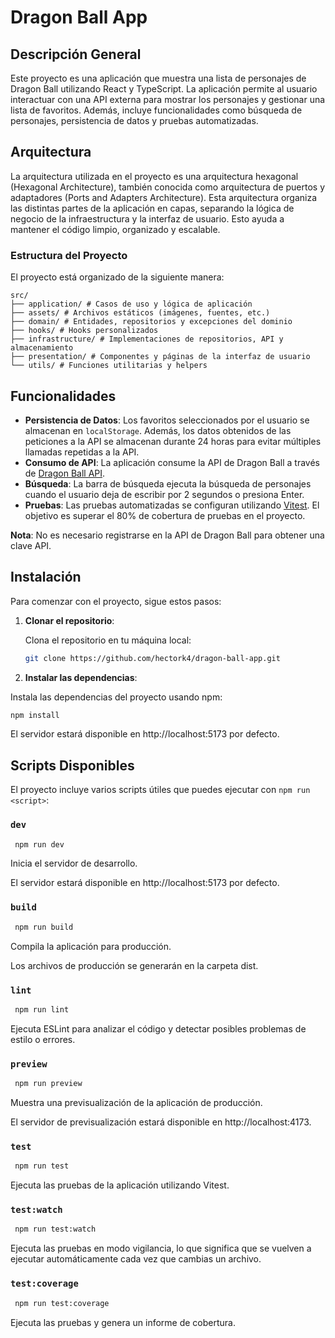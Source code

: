 # Dragon Ball App

## Descripción General

Este proyecto es una aplicación que muestra una lista de personajes de Dragon Ball utilizando React y TypeScript. La aplicación permite al usuario interactuar con una API externa para mostrar los personajes y gestionar una lista de favoritos. Además, incluye funcionalidades como búsqueda de personajes, persistencia de datos y pruebas automatizadas.

## Arquitectura

La arquitectura utilizada en el proyecto es una arquitectura hexagonal (Hexagonal Architecture), también conocida como arquitectura de puertos y adaptadores (Ports and Adapters Architecture). Esta arquitectura organiza las distintas partes de la aplicación en capas, separando la lógica de negocio de la infraestructura y la interfaz de usuario. Esto ayuda a mantener el código limpio, organizado y escalable.

### Estructura del Proyecto

El proyecto está organizado de la siguiente manera:

```
src/
├── application/ # Casos de uso y lógica de aplicación
├── assets/ # Archivos estáticos (imágenes, fuentes, etc.)
├── domain/ # Entidades, repositorios y excepciones del dominio
├── hooks/ # Hooks personalizados
├── infrastructure/ # Implementaciones de repositorios, API y almacenamiento
├── presentation/ # Componentes y páginas de la interfaz de usuario
└── utils/ # Funciones utilitarias y helpers
```

## Funcionalidades

- **Persistencia de Datos**: Los favoritos seleccionados por el usuario se almacenan en `localStorage`. Además, los datos obtenidos de las peticiones a la API se almacenan durante 24 horas para evitar múltiples llamadas repetidas a la API.
- **Consumo de API**: La aplicación consume la API de Dragon Ball a través de [Dragon Ball API](https://web.dragonball-api.com/).
- **Búsqueda**: La barra de búsqueda ejecuta la búsqueda de personajes cuando el usuario deja de escribir por 2 segundos o presiona Enter.
- **Pruebas**: Las pruebas automatizadas se configuran utilizando [Vitest](https://vitest.dev/). El objetivo es superar el 80% de cobertura de pruebas en el proyecto.

**Nota**: No es necesario registrarse en la API de Dragon Ball para obtener una clave API.

## Instalación

Para comenzar con el proyecto, sigue estos pasos:

1. **Clonar el repositorio**:

   Clona el repositorio en tu máquina local:

   ```bash
   git clone https://github.com/hectork4/dragon-ball-app.git
   ```

2. **Instalar las dependencias**:

Instala las dependencias del proyecto usando npm:

```bash
npm install
```

El servidor estará disponible en http://localhost:5173 por defecto.

## Scripts Disponibles

El proyecto incluye varios scripts útiles que puedes ejecutar con `npm run <script>`:

### `dev`

```bash
 npm run dev
```

Inicia el servidor de desarrollo.

El servidor estará disponible en http://localhost:5173 por defecto.

### `build`

```bash
 npm run build
```

Compila la aplicación para producción.

Los archivos de producción se generarán en la carpeta dist.

### `lint`

```bash
 npm run lint
```

Ejecuta ESLint para analizar el código y detectar posibles problemas de estilo o errores.

### `preview`

```bash
 npm run preview
```

Muestra una previsualización de la aplicación de producción.

El servidor de previsualización estará disponible en http://localhost:4173.

### `test`

```bash
 npm run test
```

Ejecuta las pruebas de la aplicación utilizando Vitest.

### `test:watch`

```bash
 npm run test:watch
```

Ejecuta las pruebas en modo vigilancia, lo que significa que se vuelven a ejecutar automáticamente cada vez que cambias un archivo.

### `test:coverage`

```bash
 npm run test:coverage
```

Ejecuta las pruebas y genera un informe de cobertura.
